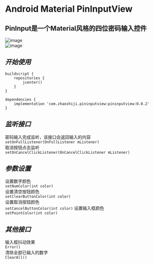 # Android Material PinInputView
## PinInput是一个Material风格的四位密码输入控件  
![image](https://github.com/gitzsj/PinInputView/blob/master/gif/SM-G9350_20181225212424.gif)  
![image](hhttps://github.com/gitzsj/PinInputView/blob/master/gif/SM-G9350_20181225212601.gif)  
## ___开始使用___  


```
buildscript {
    repositories {
        jcenter()
    }
}
``` 

```
dependencies {
	implementation 'com.zhaoshiji.pininputview:pininputview:0.0.2'
}
``` 
## ___监听接口___  
密码输入完成监听，该接口会返回输入的内容  
`setOnFullListener(OnFullListener mListener)`  
取消按钮点击监听  
`setOnCancelClickListener(OnCancelClickListener mListener)`  
## ___参数设置___ 
设置数字颜色  
`setNumColor(int color)`  
设置清空按钮颜色  
`setClearButtonColor(int color)`  
设置取消按钮颜色  
`setCancelButtonColor(int color)` 
设置输入框颜色  
`setPointColor(int color)`  
## ___其他接口___ 
输入框抖动效果    
`Error()`  
清除全部已输入的数字  
`ClearAll()`  
